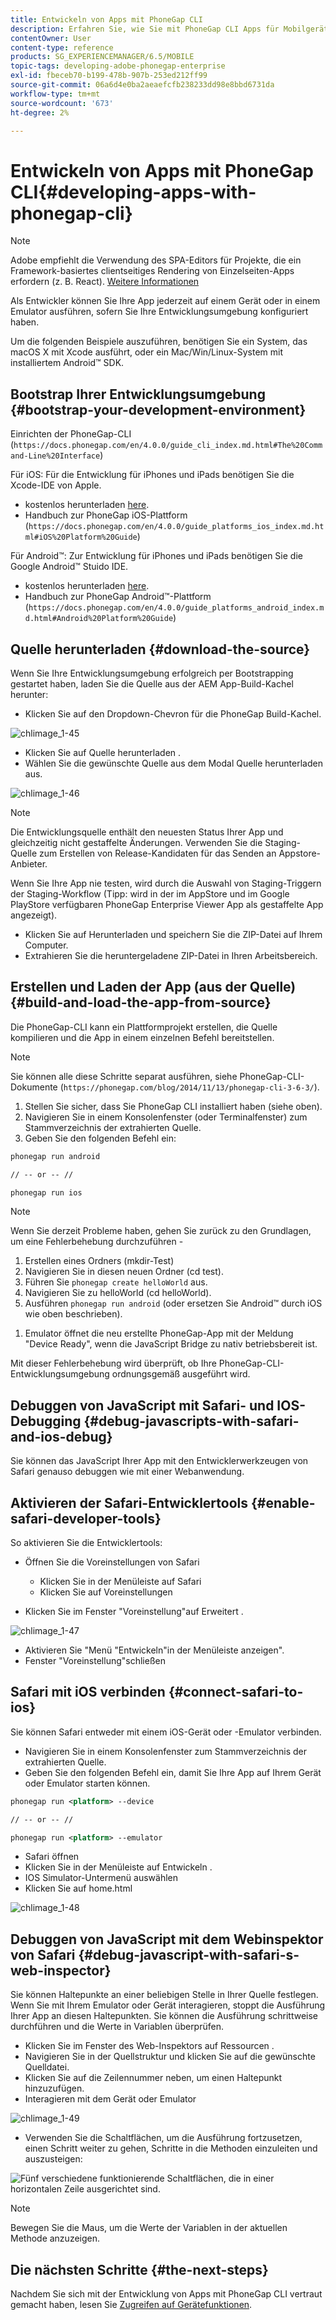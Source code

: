 ```yaml
---
title: Entwickeln von Apps mit PhoneGap CLI
description: Erfahren Sie, wie Sie mit PhoneGap CLI Apps für Mobilgeräte mithilfe einer bootfähigen Entwicklungsumgebung entwickeln.
contentOwner: User
content-type: reference
products: SG_EXPERIENCEMANAGER/6.5/MOBILE
topic-tags: developing-adobe-phonegap-enterprise
exl-id: fbeceb70-b199-478b-907b-253ed212ff99
source-git-commit: 06a6d4e0ba2aeaefcfb238233dd98e8bbd6731da
workflow-type: tm+mt
source-wordcount: '673'
ht-degree: 2%

---
```


# Entwickeln von Apps mit PhoneGap CLI{#developing-apps-with-phonegap-cli}

>[!NOTE]
>
>Adobe empfiehlt die Verwendung des SPA-Editors für Projekte, die ein Framework-basiertes clientseitiges Rendering von Einzelseiten-Apps erfordern (z. B. React). [Weitere Informationen](/help/sites-developing/spa-overview.md)

Als Entwickler können Sie Ihre App jederzeit auf einem Gerät oder in einem Emulator ausführen, sofern Sie Ihre Entwicklungsumgebung konfiguriert haben.

Um die folgenden Beispiele auszuführen, benötigen Sie ein System, das macOS X mit Xcode ausführt, oder ein Mac/Win/Linux-System mit installiertem Android™ SDK.

## Bootstrap Ihrer Entwicklungsumgebung {#bootstrap-your-development-environment}

Einrichten der PhoneGap-CLI (`https://docs.phonegap.com/en/4.0.0/guide_cli_index.md.html#The%20Command-Line%20Interface`)

Für iOS: Für die Entwicklung für iPhones und iPads benötigen Sie die Xcode-IDE von Apple.

* kostenlos herunterladen [here](https://idmsa.apple.com/IDMSWebAuth/signin?appIdKey=891bd3417a7776362562d2197f89480a8547b108fd934911bcbea0110d07f757&amp;path=%2Fdownload%2F&amp;rv=1).
* Handbuch zur PhoneGap iOS-Plattform (`https://docs.phonegap.com/en/4.0.0/guide_platforms_ios_index.md.html#iOS%20Platform%20Guide`)

Für Android™: Zur Entwicklung für iPhones und iPads benötigen Sie die Google Android™ Stuido IDE.

* kostenlos herunterladen [here](https://developer.android.com/studio).
* Handbuch zur PhoneGap Android™-Plattform (`https://docs.phonegap.com/en/4.0.0/guide_platforms_android_index.md.html#Android%20Platform%20Guide`)

## Quelle herunterladen {#download-the-source}

Wenn Sie Ihre Entwicklungsumgebung erfolgreich per Bootstrapping gestartet haben, laden Sie die Quelle aus der AEM App-Build-Kachel herunter:

* Klicken Sie auf den Dropdown-Chevron für die PhoneGap Build-Kachel.

![chlimage_1-45](assets/chlimage_1-45.png)

* Klicken Sie auf Quelle herunterladen .
* Wählen Sie die gewünschte Quelle aus dem Modal Quelle herunterladen aus.

![chlimage_1-46](assets/chlimage_1-46.png)

>[!NOTE]
>
>Die Entwicklungsquelle enthält den neuesten Status Ihrer App und gleichzeitig nicht gestaffelte Änderungen. Verwenden Sie die Staging-Quelle zum Erstellen von Release-Kandidaten für das Senden an Appstore-Anbieter.
>
>Wenn Sie Ihre App nie testen, wird durch die Auswahl von Staging-Triggern der Staging-Workflow (Tipp: wird in der im AppStore und im Google PlayStore verfügbaren PhoneGap Enterprise Viewer App als gestaffelte App angezeigt).

* Klicken Sie auf Herunterladen und speichern Sie die ZIP-Datei auf Ihrem Computer.
* Extrahieren Sie die heruntergeladene ZIP-Datei in Ihren Arbeitsbereich.

## Erstellen und Laden der App (aus der Quelle) {#build-and-load-the-app-from-source}

Die PhoneGap-CLI kann ein Plattformprojekt erstellen, die Quelle kompilieren und die App in einem einzelnen Befehl bereitstellen.

>[!NOTE]
>
>Sie können alle diese Schritte separat ausführen, siehe PhoneGap-CLI-Dokumente (`https://phonegap.com/blog/2014/11/13/phonegap-cli-3-6-3/`).

1. Stellen Sie sicher, dass Sie PhoneGap CLI installiert haben (siehe oben).
1. Navigieren Sie in einem Konsolenfenster (oder Terminalfenster) zum Stammverzeichnis der extrahierten Quelle.
1. Geben Sie den folgenden Befehl ein:

```xml
phonegap run android

// -- or -- //

phonegap run ios
```

>[!NOTE]
>
>Wenn Sie derzeit Probleme haben, gehen Sie zurück zu den Grundlagen, um eine Fehlerbehebung durchzuführen -
>
>1. Erstellen eines Ordners (mkdir-Test)
>1. Navigieren Sie in diesen neuen Ordner (cd test).
>1. Führen Sie `phonegap create helloWorld` aus.
>1. Navigieren Sie zu helloWorld (cd helloWorld).
>1. Ausführen `phonegap run android` (oder ersetzen Sie Android™ durch iOS wie oben beschrieben).
1. Emulator öffnet die neu erstellte PhoneGap-App mit der Meldung &quot;Device Ready&quot;, wenn die JavaScript Bridge zu nativ betriebsbereit ist.
>
Mit dieser Fehlerbehebung wird überprüft, ob Ihre PhoneGap-CLI-Entwicklungsumgebung ordnungsgemäß ausgeführt wird.

## Debuggen von JavaScript mit Safari- und IOS-Debugging {#debug-javascripts-with-safari-and-ios-debug}

Sie können das JavaScript Ihrer App mit den Entwicklerwerkzeugen von Safari genauso debuggen wie mit einer Webanwendung.

## Aktivieren der Safari-Entwicklertools {#enable-safari-developer-tools}

So aktivieren Sie die Entwicklertools:

* Öffnen Sie die Voreinstellungen von Safari

   * Klicken Sie in der Menüleiste auf Safari
   * Klicken Sie auf Voreinstellungen

* Klicken Sie im Fenster &quot;Voreinstellung&quot;auf Erweitert .

![chlimage_1-47](assets/chlimage_1-47.png)

* Aktivieren Sie &quot;Menü &quot;Entwickeln&quot;in der Menüleiste anzeigen&quot;.
* Fenster &quot;Voreinstellung&quot;schließen

## Safari mit iOS verbinden {#connect-safari-to-ios}

Sie können Safari entweder mit einem iOS-Gerät oder -Emulator verbinden.

* Navigieren Sie in einem Konsolenfenster zum Stammverzeichnis der extrahierten Quelle.
* Geben Sie den folgenden Befehl ein, damit Sie Ihre App auf Ihrem Gerät oder Emulator starten können.

```xml
phonegap run <platform> --device

// -- or -- //

phonegap run <platform> --emulator
```

* Safari öffnen
* Klicken Sie in der Menüleiste auf Entwickeln .
* IOS Simulator-Untermenü auswählen
* Klicken Sie auf home.html

![chlimage_1-48](assets/chlimage_1-48.png)

## Debuggen von JavaScript mit dem Webinspektor von Safari {#debug-javascript-with-safari-s-web-inspector}

Sie können Haltepunkte an einer beliebigen Stelle in Ihrer Quelle festlegen. Wenn Sie mit Ihrem Emulator oder Gerät interagieren, stoppt die Ausführung Ihrer App an diesen Haltepunkten. Sie können die Ausführung schrittweise durchführen und die Werte in Variablen überprüfen.

* Klicken Sie im Fenster des Web-Inspektors auf Ressourcen .
* Navigieren Sie in der Quellstruktur und klicken Sie auf die gewünschte Quelldatei.
* Klicken Sie auf die Zeilennummer neben, um einen Haltepunkt hinzuzufügen.
* Interagieren mit dem Gerät oder Emulator

![chlimage_1-49](assets/chlimage_1-49.png)

* Verwenden Sie die Schaltflächen, um die Ausführung fortzusetzen, einen Schritt weiter zu gehen, Schritte in die Methoden einzuleiten und auszusteigen:

![Fünf verschiedene funktionierende Schaltflächen, die in einer horizontalen Zeile ausgerichtet sind.](do-not-localize/chlimage_1-4.png)

>[!NOTE]
>
Bewegen Sie die Maus, um die Werte der Variablen in der aktuellen Methode anzuzeigen.

## Die nächsten Schritte {#the-next-steps}

Nachdem Sie sich mit der Entwicklung von Apps mit PhoneGap CLI vertraut gemacht haben, lesen Sie [Zugreifen auf Gerätefunktionen](/help/mobile/phonegap-access-device-features.md).
